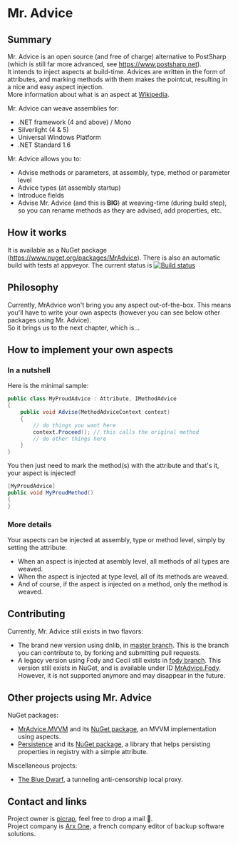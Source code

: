 # Mr. Advice

## Summary

Mr. Advice is an open source (and free of charge) alternative to PostSharp (which is still far more advanced, see https://www.postsharp.net).  
It intends to inject aspects at build-time. Advices are written in the form of attributes, and marking methods with them makes the pointcut, resulting in a nice and easy aspect injection.  
More information about what is an aspect at [Wikipedia](http://en.wikipedia.org/wiki/Aspect-oriented_programming).  

Mr. Advice can weave assemblies for:

* .NET framework (4 and above) / Mono
* Silverlight (4 & 5)
* Universal Windows Platform 
* .NET Standard 1.6

Mr. Advice allows you to:
* Advise methods or parameters, at assembly, type, method or parameter level
* Advice types (at assembly startup)
* Introduce fields
* Advise Mr. Advice (and this is **BIG**) at weaving-time (during build step), so you can rename methods as they are advised, add properties, etc.

## How it works

It is available as a NuGet package (https://www.nuget.org/packages/MrAdvice). There is also an automatic build with tests at appveyor. The current status is [![Build status](https://ci.appveyor.com/api/projects/status/96i8xbxf954x79vw?svg=true)](https://ci.appveyor.com/project/picrap/mradvice)


## Philosophy

Currently, MrAdvice won't bring you any aspect out-of-the-box.
This means you'll have to write your own aspects (however you can see below other packages using Mr. Advice).  
So it brings us to the next chapter, which is...

## How to implement your own aspects

### In a nutshell

Here is the minimal sample:
```csharp
public class MyProudAdvice : Attribute, IMethodAdvice
{
    public void Advise(MethodAdviceContext context)
    {
        // do things you want here
        context.Proceed(); // this calls the original method
        // do other things here
    }
}
```
You then just need to mark the method(s) with the attribute and that's it, your aspect is injected!

```csharp
[MyProudAdvice]
public void MyProudMethod()
{
}
```

### More details

Your aspects can be injected at assembly, type or method level, simply by setting the attribute:

* When an aspect is injected at asembly level, all methods of all types are weaved.
* When the aspect is injected at type level, all of its methods are weaved.
* And of course, if the aspect is injected on a method, only the method is weaved.

## Contributing

Currently, Mr. Advice still exists in two flavors:
* The brand new version using dnlib, in [master branch](https://github.com/ArxOne/MrAdvice). This is the branch you can contribute to, by forking and submitting pull requests.
* A legacy version using Fody and Cecil still exists in [fody branch](https://github.com/ArxOne/MrAdvice/tree/fody). This version still exists in NuGet, and is available under ID [MrAdvice.Fody](https://www.nuget.org/packages/MrAdvice.Fody/). However, it is not supported anymore and may disappear in the future.

## Other projects using Mr. Advice

NuGet packages:
 * [MrAdvice.MVVM](https://github.com/ArxOne/MrAdvice.MVVM) and its [NuGet package](https://www.nuget.org/packages/MrAdvice.MVVM/), an MVVM implementation using aspects.
 * [Persistence](https://github.com/ArxOne/Persistence) and its [NuGet package](https://www.nuget.org/packages/ArxOne.Persistence/), a library that helps persisting properties in registry with a simple attribute.

Miscellaneous projects:

 * [The Blue Dwarf](https://github.com/picrap/BlueDwarf), a tunneling anti-censorship local proxy.

## Contact and links

Project owner is [picrap](https://github.com/picrap), feel free to drop a mail :email:.  
Project company is [Arx One](http://arx.one), a french company editor of backup software solutions.  
